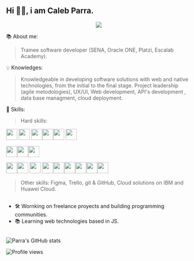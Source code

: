 <head> <link rel="stylesheet" href="https://cdn.jsdelivr.net/gh/devicons/devicon@v2.14.0/devicon.min.css"> </head>

## Hi 👋🏾, i am Caleb Parra.

<div align="center">
  <img src="https://user-images.githubusercontent.com/71718050/147854447-ab841e66-979e-4b8b-ac84-0639bb8fd039.png" />
</div>





📚 About me:
> Trainee software developer (SENA, Oracle ONE, Platzi, Escalab Academy).

💡 Knowledges:

>  Knowledgeable in developing software solutions with web and native technologies, from the initial to the final stage.
>  Project leadership (agile metodologies), UX/UI, Web development, API's development , data base managment, cloud deployment.


🧠 Skills:  

>Hard skills: 

<img width="30px" src="https://cdn.jsdelivr.net/gh/devicons/devicon/icons/html5/html5-original.svg"/> <img width="30px" src="https://cdn.jsdelivr.net/gh/devicons/devicon/icons/css3/css3-original.svg"/> <img width="30px" src="https://cdn.jsdelivr.net/gh/devicons/devicon/icons/sass/sass-original.svg"/><img width="30px" src="https://cdn.jsdelivr.net/gh/devicons/devicon/icons/tailwindcss/tailwindcss-plain.svg" /><img width="30px" src="https://cdn.jsdelivr.net/gh/devicons/devicon/icons/materialui/materialui-original.svg" /> <img width="30px" src="https://cdn.jsdelivr.net/gh/devicons/devicon/icons/bootstrap/bootstrap-original.svg" />

<img width="30px" src="https://cdn.jsdelivr.net/gh/devicons/devicon/icons/javascript/javascript-original.svg"/><img width="30px"  src="https://cdn.jsdelivr.net/gh/devicons/devicon/icons/typescript/typescript-original.svg" /><img width="30px" src="https://cdn.jsdelivr.net/gh/devicons/devicon/icons/php/php-original.svg"/> 

<img width="30px" src="https://cdn.jsdelivr.net/gh/devicons/devicon/icons/laravel/laravel-plain-wordmark.svg" /><img width="30px" src="https://cdn.jsdelivr.net/gh/devicons/devicon/icons/nodejs/nodejs-plain-wordmark.svg" /> <img width="30px" src="https://cdn.jsdelivr.net/gh/devicons/devicon/icons/express/express-original.svg" /> <img width="30px" src="https://cdn.jsdelivr.net/gh/devicons/devicon/icons/react/react-original.svg" /><img width="30px" src="https://cdn.jsdelivr.net/gh/devicons/devicon/icons/nextjs/nextjs-original.svg" /><img width="30px" src="https://cdn.jsdelivr.net/gh/devicons/devicon/icons/mysql/mysql-original.svg" /><img width="30px" src="https://cdn.jsdelivr.net/gh/devicons/devicon/icons/mongodb/mongodb-original.svg" /><img width="30px" src="https://cdn.jsdelivr.net/gh/devicons/devicon/icons/angularjs/angularjs-original.svg" /><img width="30px" src="https://cdn.jsdelivr.net/gh/devicons/devicon/icons/nestjs/nestjs-plain.svg" />

          
          
          
            
          
          
          
          
          
          
          


>Other skills: Figma, Trello, git & GitHub, Cloud solutions on IBM and Huawei Cloud. 

##
- 🛠 Wornking on freelance proyects and building programming communities.
- 📚 Learning web technologies based in JS.


##


 

![Parra's GitHub stats](https://github-readme-stats.vercel.app/api?username=1001-caleb&show_icons=true&theme=dark)


![Profile views](https://gpvc.arturio.dev/1001-caleb)  

